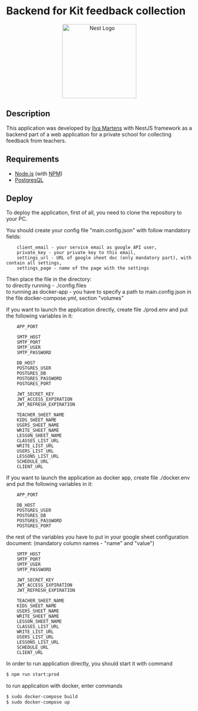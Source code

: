 # Backend for Kit feedback collection

<p align="center">
  <a href="https://nestjs.com/" target="blank"><img src="https://nestjs.com/img/logo-small.svg" width="200" alt="Nest Logo" /></a>
</p>


## Description

This application was developed by [Ilya Martens](https://github.com/IliaMrt) with NestJS
framework as a backend part of a web application for a private school for collecting feedback from teachers.

## Requirements
- [Node.js](https://nodejs.org/en) (with [NPM](https://www.npmjs.com/))
- [PostgresQL](https://www.postgresql.org)

## Deploy

To deploy the application, first of all, you need to clone the repository to your PC.

You should create your config file "main.config.json" with follow mandatory fields:

        client_email - your service email as google API user,
        private_key - your private key to this email,
        settings_url - URL of google sheet doc (only mandatory part), with contain all settings,
        settings_page - name of the page with the settings

Then place the file in the directory:<br>
    to directly running - ./config.files<br>
    to running as docker-app - you have to specify a path to main.config.json in the 
    file docker-compose.yml, section "volumes" 

If you want to launch the application directly,
    create file ./prod.env and put the following variables in it:

        APP_PORT

        SMTP_HOST
        SMTP_PORT
        SMTP_USER
        SMTP_PASSWORD

        DB_HOST
        POSTGRES_USER
        POSTGRES_DB
        POSTGRES_PASSWORD
        POSTGRES_PORT

        JWT_SECRET_KEY
        JWT_ACCESS_EXPIRATION
        JWT_REFRESH_EXPIRATION
        
        TEACHER_SHEET_NAME
        KIDS_SHEET_NAME
        USERS_SHEET_NAME
        WRITE_SHEET_NAME
        LESSON_SHEET_NAME
        CLASSES_LIST_URL
        WRITE_LIST_URL
        USERS_LIST_URL
        LESSONS_LIST_URL
        SCHEDULE_URL
        CLIENT_URL



If you want to launch the application as docker app,
create file ./docker.env and put the following variables in it:

        APP_PORT

        DB_HOST
        POSTGRES_USER
        POSTGRES_DB
        POSTGRES_PASSWORD
        POSTGRES_PORT
the rest of the variables you have to put in your google sheet configuration document:
(mandatory column names - "name" and "value")

        SMTP_HOST
        SMTP_PORT
        SMTP_USER
        SMTP_PASSWORD

        JWT_SECRET_KEY
        JWT_ACCESS_EXPIRATION
        JWT_REFRESH_EXPIRATION

        TEACHER_SHEET_NAME
        KIDS_SHEET_NAME
        USERS_SHEET_NAME
        WRITE_SHEET_NAME
        LESSON_SHEET_NAME
        CLASSES_LIST_URL
        WRITE_LIST_URL
        USERS_LIST_URL
        LESSONS_LIST_URL
        SCHEDULE_URL
        CLIENT_URL

In order to run application directly, you should start it with command
```bash
$ npm run start:prod
```

to run application with docker, enter commands
```bash
$ sudo docker-compose build
$ sudo docker-compose up 
```

